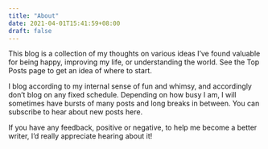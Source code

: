 ```yaml
---
title: "About"
date: 2021-04-01T15:41:59+08:00
draft: false
---
```

This blog is a collection of my thoughts on various ideas I’ve found valuable for being happy, improving my life, or understanding the world. See the Top Posts page to get an idea of where to start. 

I blog according to my internal sense of fun and whimsy, and accordingly don’t blog on any fixed schedule. Depending on how busy I am, I will sometimes have bursts of many posts and long breaks in between. You can subscribe to hear about new posts here.

If you have any feedback, positive or negative, to help me become a better writer, I’d really appreciate hearing about it! 